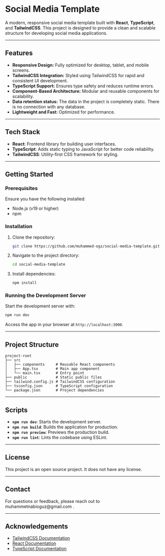 # Social Media Template

A modern, responsive social media template built with **React**, **TypeScript**, and **TailwindCSS**. This project is designed to provide a clean and scalable structure for developing social media applications.

---

## Features

- **Responsive Design:** Fully optimized for desktop, tablet, and mobile screens.
- **TailwindCSS Integration:** Styled using TailwindCSS for rapid and consistent UI development.
- **TypeScript Support:** Ensures type safety and reduces runtime errors.
- **Component-Based Architecture:** Modular and reusable components for scalability.
- **Data retention status:** The data in the project is completely static. There is no connection with any database.
- **Lightweight and Fast:** Optimized for performance.

---

## Tech Stack

- **React**: Frontend library for building user interfaces.
- **TypeScript**: Adds static typing to JavaScript for better code reliability.
- **TailwindCSS**: Utility-first CSS framework for styling.

---

## Getting Started

### Prerequisites

Ensure you have the following installed:

- Node.js (v19 or higher)
- npm

### Installation

1. Clone the repository:

   ```bash
   git clone https://github.com/muhammed-ogz/social-media-template.git
   ```

2. Navigate to the project directory:

   ```bash
   cd social-media-template
   ```

3. Install dependencies:

   ```bash
   npm install
   ```

### Running the Development Server

Start the development server with:

```bash
npm run dev
```

Access the app in your browser at `http://localhost:3000`.

---

## Project Structure

```
project-root
├── src
│   ├── components     # Reusable React components
│   ├── App.tsx        # Main app component
│   └── main.tsx       # Entry point
├── public             # Static public files
├── tailwind.config.js # TailwindCSS configuration
├── tsconfig.json      # TypeScript configuration
└── package.json       # Project dependencies
```

---

## Scripts

- **`npm run dev`**: Starts the development server.
- **`npm run build`**: Builds the application for production.
- **`npm run preview`**: Previews the production build.
- **`npm run lint`**: Lints the codebase using ESLint.

---

## License

This project is an open source project. It does not have any license.

---

## Contact

For questions or feedback, please reach out to muhammetnabioguz\@gmail.com .

---

## Acknowledgements

- [TailwindCSS Documentation](https://tailwindcss.com/docs)
- [React Documentation](https://reactjs.org/docs/getting-started.html)
- [TypeScript Documentation](https://www.typescriptlang.org/docs/)

